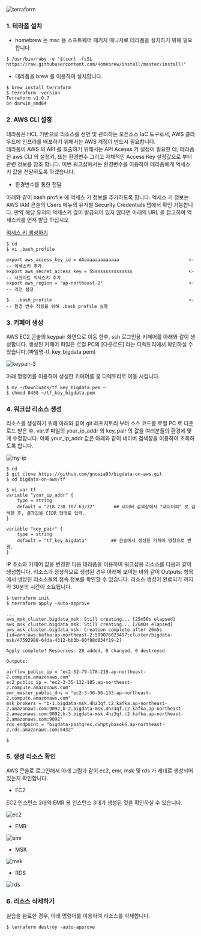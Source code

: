 ![terraform](https://github.com/gnosia93/bigdata-on-aws/blob/main/workshop/images/terraform-1.png)



### 1. 테라폼 설치 ###

* homebrew 는 mac 용 소프트웨어 패키지 매니저로 테라폼을 설치하기 위해 필요합니다.
```
$ /usr/bin/ruby -e "$(curl -fsSL https://raw.githubusercontent.com/Homebrew/install/master/install)"
```

* 테라폼을 brew 를 이용하여 설치합니다. 
```
$ brew install terraform
$ terraform -version
Terraform v1.0.7
on darwin_amd64
```


### 2. AWS CLI 설정 ###

테라폼은 HCL 기반으로 리소스를 선언 및 관리하는 오픈소스 IaC 도구로서, AWS 클라우드에 인프라를 배포하기 위해서는 AWS 계정이 반드시 필요합니다.  
테라폼이 AWS 의 API 를 호출하기 위해서는 API Acesss 키 설정이 필요한 데, 테라폼은 aws CLI 의 설정키, 또는 환경변수 그리고 자체적인 Access Key 설정값으로 부터 관련 정보를 참조 합니다.
이번 워크샵에서는 환경변수를 이용하여 테라폼에게 억세스 키 값을 전달하도록 하겠습니다. 

* 환경변수를 통한 전달 

아래와 같이 bash profile 에 억세스 키 정보를 추가하도록 합니다. 엑세스 키 정보는 AWS IAM 콘솔의 Users 메뉴의 유저별 Security Credentials 탭에서 확인 가능합니다.
만약 해당 유저의 억세스키 값이 발급되어 있지 않다면 아래의 URL 을 참고하여 억세스키를 먼저 발급 하십시오

[억세스 키 생성하기](https://docs.aws.amazon.com/ko_kr/IAM/latest/UserGuide/id_credentials_access-keys.html#Using_CreateAccessKey)

```
$ cd
$ vi .bash_profile

export aws_access_key_id = AAaaaaaaaaaaaaa                          <--- 억세스키 추가
export aws_secret_access_key = SSssssssssssssss                     <--- 시크리트 억세스키 추가 
export aws_region = "ap-northeast-2"                                <--- 리전 설정

$ . .bash_profile                                                   <--- 환경 변수 적용을 위해 .bash_profile 실행
```


### 3. 키페어 생성 ###

AWS EC2 콘솔의 keypair 화면으로 이동 한후, ssh 로그인용 키페어를 아래와 같이 생성합니다. 생성된 키페어 파일은 로컬 PC의 [다운로드] 라는 디렉토리에서 확인하실 수 있습니다.(파일명-tf_key_bigdata.pem)

![keypair-3](https://github.com/gnosia93/bigdata-on-aws/blob/main/workshop/images/keypair-3.png)

아래 명령어를 이용하여 생성한 키페어를 홈 디렉토리로 이동 시킵니다.

```
$ mv ~/Downloads/tf_key_bigdata.pem ~
$ chmod 0400 ~/tf_key_bigdata.pem
```

### 4. 워크샵 리소스 생성 ###

리소스를 생성하기 위해 아래와 같이 git 레포지토리 부터 소스 코드를 로컬 PC 로 다운로드 받은 후, var.tf 파일의 your_ip_addr 와 key_pair 의 값을
여러분들의 환경에 맞게 수정합니다. 이때 your_ip_addr 값은 아래와 같이 네이버 검색창을 이용하여 조회하도록 합니다. 

![my-ip](https://github.com/gnosia93/bigdata-on-aws/blob/main/workshop/images/my-ip.png)

```
$ cd 
$ git clone https://github.com/gnosia93/bigdata-on-aws.git
$ cd bigdata-on-aws/tf

$ vi var.tf
variable "your_ip_addr" {
    type = string
    default = "218.238.107.63/32"       ## 네이버 검색창에서 "내아이피" 로 검색한 후, 결과값을 CIDR 형태로 입력.
}

variable "key_pair" {
    type = string
    default = "tf_key_bigdata"         ## 콘솔에서 생성한 키페어 명칭으로 변경.
}
```


IP 주소와 키페어 값을 변경한 다음 테라폼을 이용하여 워크샵용 리소스를 다음과 같이 생성합니다. 리소스가 정상적으로 생성된 경우 아래에 보이는 바와 같이 Outputs: 항목에서 생성된 리소스들의 접속 정보를 확인할 수 있습니다. 리소스 생성이 완료되기 까지 약 30분의 시간이 소요됩니다. 

```
$ terraform init
$ terraform apply -auto-approve

...
aws_msk_cluster.bigdata_msk: Still creating... [25m50s elapsed]
aws_msk_cluster.bigdata_msk: Still creating... [26m0s elapsed]
aws_msk_cluster.bigdata_msk: Creation complete after 26m5s [id=arn:aws:kafka:ap-northeast-2:509076023497:cluster/bigdata-msk/47592988-64da-4312-bb3b-80f98d034f19-2]

Apply complete! Resources: 28 added, 0 changed, 0 destroyed.

Outputs:

airflow_public_ip = "ec2-52-79-178-219.ap-northeast-2.compute.amazonaws.com"
ec2_public_ip = "ec2-3-35-132-185.ap-northeast-2.compute.amazonaws.com"
emr_master_public_dns = "ec2-3-36-96-133.ap-northeast-2.compute.amazonaws.com"
msk_brokers = "b-1.bigdata-msk.4hz3qf.c2.kafka.ap-northeast-2.amazonaws.com:9092,b-2.bigdata-msk.4hz3qf.c2.kafka.ap-northeast-2.amazonaws.com:9092,b-3.bigdata-msk.4hz3qf.c2.kafka.ap-northeast-2.amazonaws.com:9092"
rds_endpoint = "bigdata-postgres.cwhptybasok6.ap-northeast-2.rds.amazonaws.com:5432"

$ 
```

### 5. 생성 리소스 확인 ###

AWS 콘솔로 로그인해서 아래 그림과 같이 ec2, emr, msk 및 rds 가 제대로 생성되어 있는지 확인합니다.  

* EC2
 
EC2 인스턴스 2대와 EMR 용 인스턴스 3대가 생성된 것을 확인하실 수 있습니다.   

![ec2](https://github.com/gnosia93/bigdata-on-aws/blob/main/workshop/images/ec2-1.png)

* EMR

![emr](https://github.com/gnosia93/bigdata-on-aws/blob/main/workshop/images/emr.png)

* MSK

![msk](https://github.com/gnosia93/bigdata-on-aws/blob/main/workshop/images/msk.png)

* RDS

![rds](https://github.com/gnosia93/bigdata-on-aws/blob/main/workshop/images/rds.png)


### 6. 리소스 삭제하기 ###

실습을 완료한 경우, 아래 명령어를 이용하여 리소스를 삭제합니다. 
```
$ terraform destroy -auto-approve
```



